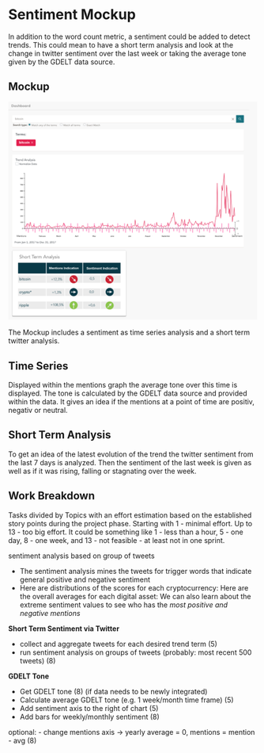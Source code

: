 # Sentiment Mockup

In addition to the word count metric, a sentiment could be added to detect trends. This could mean to have a short term analysis and look at the change in twitter sentiment over the last week or taking the average tone given by the GDELT data source.

## Mockup

![Sentiment Mockup](mockup-sentiment.png)

The Mockup includes a sentiment as time series analysis and a short term twitter analysis.

## Time Series

Displayed within the mentions graph the average tone over this time is displayed. The tone is calculated by the GDELT data source and provided within the data. It gives an idea if the mentions at a point of time are positiv, negativ or neutral.

## Short Term Analysis

To get an idea of the latest evolution of the trend the twitter sentiment from the last 7 days is analyzed. Then the sentiment of the last week is given as well as if it was rising, falling or stagnating over the week.

## Work Breakdown

Tasks divided by Topics with an effort estimation based on the established story points during the project phase. Starting with 1 - minimal effort. Up to 13 - too big effort. It could be something like 1 - less than a hour, 5 - one day, 8 - one week, and 13 - not feasible - at least not in one sprint.

sentiment analysis based on group of tweets 
- The sentiment analysis mines the tweets for trigger words that indicate general positive and negative sentiment
- Here are distributions of the scores for each cryptocurrency: Here are the overall averages for each digital asset: We can also learn about the extreme sentiment values to see who has the  *most positive and negative mentions*

**Short Term Sentiment via Twitter**
- collect and aggregate tweets for each desired trend term (5)
- run sentiment analysis on groups of tweets (probably: most recent 500 tweets) (8)

**GDELT Tone**
- Get GDELT tone (8) (if data needs to be newly integrated)
- Calculate average GDELT tone (e.g. 1 week/month time frame) (5)
- Add sentiment axis to the right of chart (5)
- Add bars for weekly/monthly sentiment (8)

optional: - change mentions axis -> yearly average = 0, mentions = mention - avg (8)
